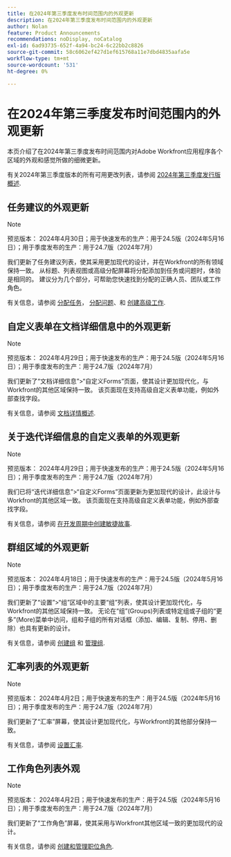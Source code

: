 ```yaml
---
title: 在2024年第三季度发布时间范围内的外观更新
description: 在2024年第三季度发布时间范围内的外观更新
author: Nolan
feature: Product Announcements
recommendations: noDisplay, noCatalog
exl-id: 6ad93735-652f-4a94-bc24-6c22bb2c8826
source-git-commit: 58c6062ef427d1ef615768a11e7dbd4835aafa5e
workflow-type: tm+mt
source-wordcount: '531'
ht-degree: 0%

---
```


# 在2024年第三季度发布时间范围内的外观更新

本页介绍了在2024年第三季度发布时间范围内对Adobe Workfront应用程序各个区域的外观和感觉所做的细微更新。

有关2024年第三季度版本的所有可用更改列表，请参阅 [2024年第三季度发行版概述](/help/quicksilver/product-announcements/product-releases/24-q3-release-activity/24-q3-release-overview.md).



## 任务建议的外观更新

>[!NOTE]
>
>预览版本： 2024年4月30日；用于快速发布的生产：用于24.5版（2024年5月16日）；用于季度发布的生产：用于24.7版（2024年7月）

我们更新了任务建议列表，使其采用更加现代的设计，并在Workfront的所有领域保持一致。 从标题、列表视图或高级分配屏幕将分配添加到任务或问题时，体验是相同的。 建议分为几个部分，可帮助您快速找到分配的正确人员、团队或工作角色。

有关信息，请参阅 [分配任务](/help/quicksilver/manage-work/tasks/assign-tasks/assign-tasks.md)， [分配问题](/help/quicksilver/manage-work/issues/manage-issues/assign-issues.md)、和 [创建高级工作](/help/quicksilver/manage-work/tasks/assign-tasks/create-advanced-assignments.md).

## 自定义表单在文档详细信息中的外观更新

>[!NOTE]
>
>预览版本： 2024年4月29日；用于快速发布的生产：用于24.5版（2024年5月16日）；用于季度发布的生产：用于24.7版（2024年7月）

我们更新了“文档详细信息”>“自定义Forms”页面，使其设计更加现代化，与Workfront的其他区域保持一致。 该页面现在支持高级自定义表单功能，例如外部查找字段。

有关信息，请参阅 [文档详情概述](/help/quicksilver/documents/managing-documents/document-details-overview.md).

## 关于迭代详细信息的自定义表单的外观更新

>[!NOTE]
>
>预览版本： 2024年4月29日；用于快速发布的生产：用于24.5版（2024年5月16日）；用于季度发布的生产：用于24.7版（2024年7月）

我们已将“迭代详细信息”>“自定义Forms”页面更新为更加现代的设计，此设计与Workfront的其他区域一致。 该页面现在支持高级自定义表单功能，例如外部查找字段。

有关信息，请参阅 [在开发周期中创建敏捷故事](/help/quicksilver/agile/use-scrum-in-an-agile-team/iterations/create-agile-story-in-iteration.md).

## 群组区域的外观更新

>[!NOTE]
>
>预览版本： 2024年4月18日；用于快速发布的生产：用于24.5版（2024年5月16日）；用于季度发布的生产：用于24.7版（2024年7月）

我们更新了“设置”>“组”区域中的主要“组”列表，使其设计更加现代化，与Workfront的其他区域保持一致。 无论在“组”(Groups)列表或特定组或子组的“更多”(More)菜单中访问，组和子组的所有对话框（添加、编辑、复制、停用、删除）也具有更新的设计。

有关信息，请参阅 [创建组](/help/quicksilver/administration-and-setup/manage-groups/create-and-manage-groups/create-a-group.md) 和 [管理组](/help/quicksilver/administration-and-setup/manage-groups/create-and-manage-groups/manage-a-group.md).

## 汇率列表的外观更新

>[!NOTE]
>
>预览版本： 2024年4月2日；用于快速发布的生产：用于24.5版（2024年5月16日）；用于季度发布的生产：用于24.7版（2024年7月）

我们更新了“汇率”屏幕，使其设计更加现代化，与Workfront的其他部分保持一致。

有关信息，请参阅 [设置汇率](/help/quicksilver/administration-and-setup/manage-workfront/exchange-rates/set-up-exchange-rates.md).

## 工作角色列表外观

>[!NOTE]
>
>预览版本： 2024年4月2日；用于快速发布的生产：用于24.5版（2024年5月16日）；用于季度发布的生产：用于24.7版（2024年7月）

我们更新了“工作角色”屏幕，使其采用与Workfront其他区域一致的更加现代的设计。

有关信息，请参阅 [创建和管理职位角色](/help/quicksilver/administration-and-setup/set-up-workfront/organizational-setup/create-manage-job-roles.md).
